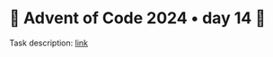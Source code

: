 
# 🎄 Advent of Code 2024 • day 14 🎄

Task description: [link](https://adventofcode.com/2024/day/14)
